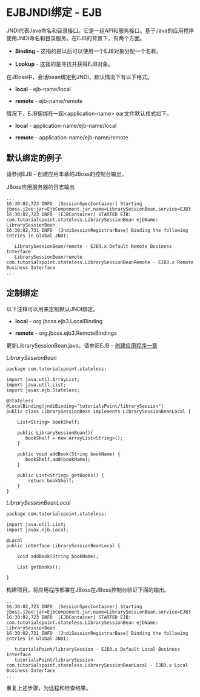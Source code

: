 # EJBJNDI绑定 - EJB

JNDI代表Java命名和目录接口。它是一组API和服务接口。基于Java的应用程序使用JNDI命名和目录服务。在EJB的背景下，有两个方面。

*   **Binding** - 这指的是以后可以使用一个EJB对象分配一个名称。

*   **Lookup** - 这指的是寻找并获得EJB对象。

在JBoss中，会话bean绑定到JNDI，默认情况下有以下格式。

*   **local** - ejb-name/local

*   **remote** - ejb-name/remote

情况下，EJB捆绑在一起&lt;application-name&gt; ear文件默认格式如下。

*   **local** - application-name/ejb-name/local

*   **remote** - application-name/ejb-name/remote

## 默认绑定的例子

请参阅EJB - 创建应用本章的JBoss的控制台输出。

JBoss应用服务器的日志输出

```
...
16:30:02,723 INFO  [SessionSpecContainer] Starting jboss.j2ee:jar=EjbComponent.jar,name=LibrarySessionBean,service=EJB3
16:30:02,723 INFO  [EJBContainer] STARTED EJB: com.tutorialspoint.stateless.LibrarySessionBean ejbName: LibrarySessionBean
16:30:02,731 INFO  [JndiSessionRegistrarBase] Binding the following Entries in Global JNDI:

   LibrarySessionBean/remote - EJB3.x Default Remote Business Interface
   LibrarySessionBean/remote-com.tutorialspoint.stateless.LibrarySessionBeanRemote - EJB3.x Remote Business Interface
...

```

## 定制绑定

以下注释可以用来定制默认JNDI绑定。

*   **local** - org.jboss.ejb3.LocalBinding

*   **remote** - org.jboss.ejb3.RemoteBindings

更新LibrarySessionBean.java。请参阅EJB - [创建应用程序一章](http://www.yiibai.com/html/ejb/2013/072710.html)

_LibrarySessionBean_

```
package com.tutorialspoint.stateless;

import java.util.ArrayList;
import java.util.List;
import javax.ejb.Stateless;

@Stateless
@LocalBinding(jndiBinding="tutorialsPoint/librarySession")
public class LibrarySessionBean implements LibrarySessionBeanLocal {

    List<String> bookShelf;    

    public LibrarySessionBean(){
       bookShelf = new ArrayList<String>();
    }

    public void addBook(String bookName) {
       bookShelf.add(bookName);
    }    

    public List<String> getBooks() {
        return bookShelf;
    }
}
```

_LibrarySessionBeanLocal_

```
package com.tutorialspoint.stateless;

import java.util.List;
import javax.ejb.Local;

@Local
public interface LibrarySessionBeanLocal {

    void addBook(String bookName);

    List getBooks();

}
```

构建项目。将应用程序部署在JBoss在JBoss控制台验证下面的输出。

```
...
16:30:02,723 INFO  [SessionSpecContainer] Starting jboss.j2ee:jar=EjbComponent.jar,name=LibrarySessionBean,service=EJB3
16:30:02,723 INFO  [EJBContainer] STARTED EJB: com.tutorialspoint.stateless.LibrarySessionBean ejbName: LibrarySessionBean
16:30:02,731 INFO  [JndiSessionRegistrarBase] Binding the following Entries in Global JNDI:

   tutorialsPoint/librarySession - EJB3.x Default Local Business Interface
   tutorialsPoint/librarySession-com.tutorialspoint.stateless.LibrarySessionBeanLocal - EJB3.x Local Business Interface
...

```

重复上述步骤，为远程和检查结果。

